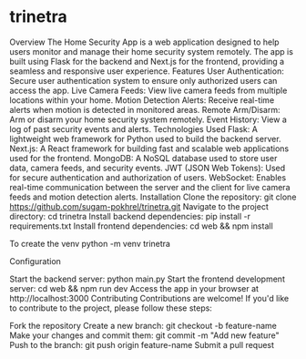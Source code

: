 # trinetra

Overview
The Home Security App is a web application designed to help users monitor and manage their home security system remotely. The app is built using Flask for the backend and Next.js for the frontend, providing a seamless and responsive user experience.
Features
User Authentication: Secure user authentication system to ensure only authorized users can access the app.
Live Camera Feeds: View live camera feeds from multiple locations within your home.
Motion Detection Alerts: Receive real-time alerts when motion is detected in monitored areas.
Remote Arm/Disarm: Arm or disarm your home security system remotely.
Event History: View a log of past security events and alerts.
Technologies Used
Flask: A lightweight web framework for Python used to build the backend server.
Next.js: A React framework for building fast and scalable web applications used for the frontend.
MongoDB: A NoSQL database used to store user data, camera feeds, and security events.
JWT (JSON Web Tokens): Used for secure authentication and authorization of users.
WebSocket: Enables real-time communication between the server and the client for live camera feeds and motion detection alerts.
Installation
Clone the repository: git clone https://github.com/sugam-pokhrel/trinetra.git
Navigate to the project directory: cd trinetra
Install backend dependencies: pip install -r requirements.txt
Install frontend dependencies: cd web && npm install


To create the venv 
python -m venv trinetra


Configuration

Start the backend server: python main.py
Start the frontend development server: cd web && npm run dev
Access the app in your browser at http://localhost:3000
Contributing
Contributions are welcome! If you'd like to contribute to the project, please follow these steps:

Fork the repository
Create a new branch: git checkout -b feature-name
Make your changes and commit them: git commit -m "Add new feature"
Push to the branch: git push origin feature-name
Submit a pull request
